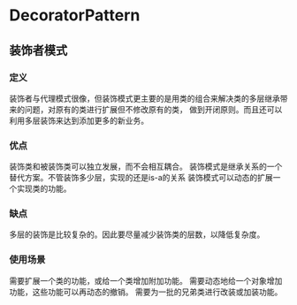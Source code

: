 # DecoratorPattern
## 装饰者模式
### 定义
装饰者与代理模式很像，但装饰模式更主要的是用类的组合来解决类的多层继承带来的问题，对原有的类进行扩展但不修改原有的类，
做到开闭原则。而且还可以利用多层装饰来达到添加更多的新业务。
### 优点
装饰类和被装饰类可以独立发展，而不会相互耦合。
装饰模式是继承关系的一个替代方案。不管装饰多少层，实现的还是is-a的关系
装饰模式可以动态的扩展一个实现类的功能。
### 缺点
多层的装饰是比较复杂的。因此要尽量减少装饰类的层数，以降低复杂度。
### 使用场景
需要扩展一个类的功能，或给一个类增加附加功能。
需要动态地给一个对象增加功能，这些功能可以再动态的撤销。
需要为一批的兄弟类进行改装或加装功能。

